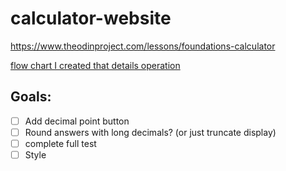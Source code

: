 # calculator-website

https://www.theodinproject.com/lessons/foundations-calculator

[flow chart I created that details operation](https://mermaid.live/edit#pako:eNplk2GvmjAUhv9K0324W1KNQLkoJkuW-RP2aXI_HMtByaDtEHZ3p_73VUoFC4nRvu85Pe9D64UKlSNNaVGpd3GCpiU_dpkk5sFatx-fM7p_y-gXK8n7Ur6RxVciR1HpXmbkRekXay6nrpzYjPjtcHe_yfM7NhNnEoEsjFoGl1Lqrr1Zowx6VUCwl119MK2eHu6VxgZa1TAiKgTzhb87qIY609gXSrcM-2U_zw2XdnD4PNgWioM_2OnjYN_h-2mChxzt-3wu2MEGu4LWKPPrI-HB1pvX6YRoGtlKvJfgQaC0ZYieGWynED6D0-cMzvEYnOwxiMBldemFTX81N0wekbjtrxMeMecRlucqFcGiQNEO9ePNsnj8Gc92idzHc_oczzkenpM9vNw_opEzHzjxD1QdtEhaReSUMp9T5t6pgYWKn6FimwV9KKfPoZzjQTnZg8IBqkFdgcDx4uGA9AtRT0lwToITElHB-bzDgpxbMP_hoqyq9FMBsB0s28gkMzveP5KBLd1Oevs3MPQCFI_eMmBlyMqIlZwZoL5sSxk9NmVO0wKqMzJaY1PDfU0v93wZbU9YY0ZT8zPHArqqzWgmb6ZPg_ypVE3TtulMZ6O64-mxT6dzc5K7Eo4NjCXm5LH5rjrZ0pTzeNNvQtML_UvTBedLvl5twjBOkiR-jSJGP4wcJcFyHb3yKFqt-Hqz3vAbo__6wcGSRzwMzBPH0SpIktt_taCpeA)

## Goals:

-   [ ] Add decimal point button
-   [ ] Round answers with long decimals? (or just truncate display)
-   [ ] complete full test
-   [ ] Style
